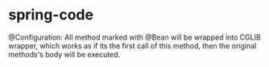 # spring-code
@Configuration:  All method marked with @Bean will be wrapped into CGLIB wrapper,
which works as if its the first call of this method, then the original methods's body will be executed.
